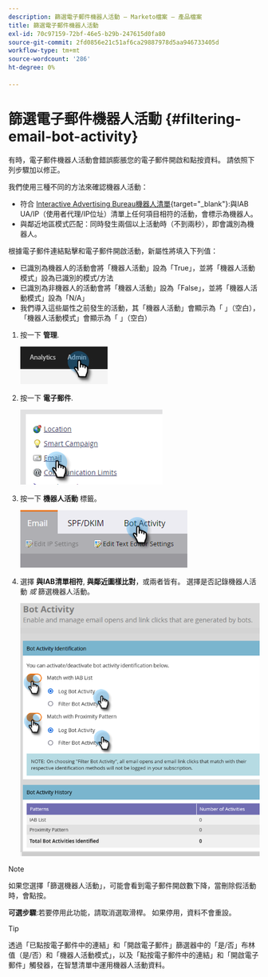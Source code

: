 ```yaml
---
description: 篩選電子郵件機器人活動 — Marketo檔案 — 產品檔案
title: 篩選電子郵件機器人活動
exl-id: 70c97159-72bf-46e5-b29b-247615d0fa80
source-git-commit: 2fd0856e21c51af6ca29887978d5aa946733405d
workflow-type: tm+mt
source-wordcount: '286'
ht-degree: 0%

---
```


# 篩選電子郵件機器人活動 {#filtering-email-bot-activity}

有時，電子郵件機器人活動會錯誤膨脹您的電子郵件開啟和點按資料。 請依照下列步驟加以修正。

我們使用三種不同的方法來確認機器人活動：

* 符合 [Interactive Advertising Bureau機器人清單](https://www.iab.com/guidelines/iab-abc-international-spiders-bots-list/){target=&quot;_blank&quot;}:與IAB UA/IP（使用者代理/IP位址）清單上任何項目相符的活動，會標示為機器人。
* 與鄰近地區模式匹配：同時發生兩個以上活動時（不到兩秒），即會識別為機器人。

根據電子郵件連結點擊和電子郵件開啟活動，新屬性將填入下列值：

* 已識別為機器人的活動會將「機器人活動」設為「True」，並將「機器人活動模式」設為已識別的模式/方法
* 已識別為非機器人的活動會將「機器人活動」設為「False」，並將「機器人活動模式」設為「N/A」
* 我們導入這些屬性之前發生的活動，其「機器人活動」會顯示為「 」（空白），「機器人活動模式」會顯示為「 」（空白）

1. 按一下 **管理**.

   ![](assets/filtering-email-bot-activity-1.png)

1. 按一下 **電子郵件**.

   ![](assets/filtering-email-bot-activity-2.png)

1. 按一下 **機器人活動** 標籤。

   ![](assets/filtering-email-bot-activity-3.png)

1. 選擇 **與IAB清單相符**, **與鄰近圖樣比對**，或兩者皆有。 選擇是否記錄機器人活動 _或_ 篩選機器人活動。

   ![](assets/filtering-email-bot-activity-4.png)

>[!NOTE]
>
>如果您選擇「篩選機器人活動」，可能會看到電子郵件開啟數下降，當刪除假活動時，會點按。

**可選步驟**:若要停用此功能，請取消選取滑桿。 如果停用，資料不會重設。

>[!TIP]
>
>透過「已點按電子郵件中的連結」和「開啟電子郵件」篩選器中的「是/否」布林值（是/否）和「機器人活動模式」，以及「點按電子郵件中的連結」和「開啟電子郵件」觸發器，在智慧清單中運用機器人活動資料。

